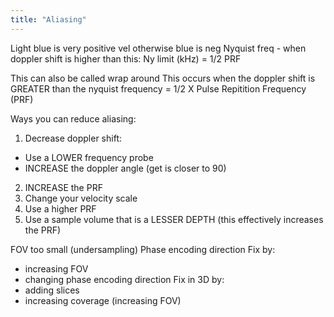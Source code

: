 ```yaml
---
title: "Aliasing"
---
```

Light blue is very positive vel otherwise blue is neg
Nyquist freq - when doppler shift is higher than this: Ny limit (kHz) = 1/2 PRF

This can also be called wrap around
This occurs when the doppler shift is GREATER than the nyquist frequency = 1/2 X Pulse Repitition Frequency (PRF)

Ways you can reduce aliasing:

1. Decrease doppler shift:
- Use a LOWER frequency probe
- INCREASE the doppler angle (get is closer to 90)

2. INCREASE the PRF 
1. Change your velocity scale
2. Use a higher PRF
3. Use a sample volume that is a LESSER DEPTH (this effectively increases the PRF)

FOV too small (undersampling)
Phase encoding direction
Fix by:
- increasing FOV
- changing phase encoding direction
Fix in 3D by:
- adding slices
- increasing coverage (increasing FOV)

